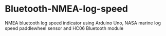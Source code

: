 # Bluetooth-NMEA-log-speed
NMEA bluetooth log speed indicator using Arduino Uno, NASA marine log speed paddlewheel sensor and HC06 Bluetooth module
